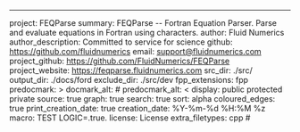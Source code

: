 ---
project: FEQParse
summary: FEQParse -- Fortran Equation Parser. Parse and evaluate equations in Fortran using characters.
author: Fluid Numerics
author_description: Committed to service for science
github: https://github.com/fluidnumerics
email: support@fluidnumerics.com
project_github: https://github.com/FluidNumerics/FEQParse
project_website: https://feqparse.fluidnumerics.com
src_dir: ./src/
output_dir: ./docs/ford
exclude_dir: ./src/dev
fpp_extensions: fpp
predocmark: >
docmark_alt: #
predocmark_alt: <
display: public
         protected
         private
source: true
graph: true
search: true
sort: alpha
coloured_edges: true
print_creation_date: true
creation_date: %Y-%m-%d %H:%M %z
macro: TEST
       LOGIC=.true.
license: License
extra_filetypes: cpp #
